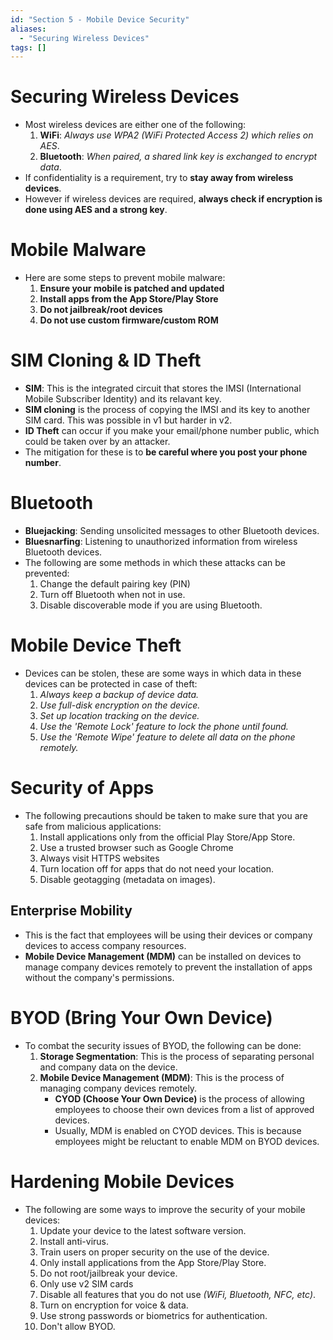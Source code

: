 ```yaml
---
id: "Section 5 - Mobile Device Security"
aliases:
  - "Securing Wireless Devices"
tags: []
---
```


# Securing Wireless Devices
+ Most wireless devices are either one of the following:
    1. **WiFi**: *Always use WPA2 (WiFi Protected Access 2) which relies on AES*.
    2. **Bluetooth**: *When paired, a shared link key is exchanged to encrypt data*.
+ If confidentiality is a requirement, try to **stay away from wireless devices**.
+ However if wireless devices are required, **always check if encryption is done using AES and a strong key**.

# Mobile Malware
+ Here are some steps to prevent mobile malware:
    1. **Ensure your mobile is patched and updated**
    2. **Install apps from the App Store/Play Store**
    3. **Do not jailbreak/root devices**
    4. **Do not use custom firmware/custom ROM**

# SIM Cloning & ID Theft
+ **SIM**: This is the integrated circuit that stores the IMSI (International Mobile Subscriber Identity) and its relavant key.
+ **SIM cloning** is the process of copying the IMSI and its key to another SIM card. This was possible in v1 but harder in v2.
+ **ID Theft** can occur if you make your email/phone number public, which could be taken over by an attacker.
+ The mitigation for these is to **be careful where you post your phone number**.

# Bluetooth
+ **Bluejacking**: Sending unsolicited messages to other Bluetooth devices.
+ **Bluesnarfing**: Listening to unauthorized information from wireless Bluetooth devices.
+ The following are some methods in which these attacks can be prevented:
    1. Change the default pairing key (PIN)
    2. Turn off Bluetooth when not in use.
    3. Disable discoverable mode if you are using Bluetooth.

# Mobile Device Theft
+ Devices can be stolen, these are some ways in which data in these devices can be protected in case of theft:
    1. *Always keep a backup of device data.*
    2. *Use full-disk encryption on the device.*
    3. *Set up location tracking on the device.*
    4. *Use the 'Remote Lock' feature to lock the phone until found.*
    5. *Use the 'Remote Wipe' feature to delete all data on the phone remotely.*

# Security of Apps
+ The following precautions should be taken to make sure that you are safe from malicious applications:
    1. Install applications only from the official Play Store/App Store.
    2. Use a trusted browser such as Google Chrome
    3. Always visit HTTPS websites
    4. Turn location off for apps that do not need your location.
    5. Disable geotagging (metadata on images).

## Enterprise Mobility
+ This is the fact that employees will be using their devices or company devices to access company resources.
+ **Mobile Device Management (MDM)** can be installed on devices to manage company devices remotely to prevent the installation of apps without the company's permissions.

# BYOD (Bring Your Own Device)
+ To combat the security issues of BYOD, the following can be done:
    1. **Storage Segmentation**: This is the process of separating personal and company data on the device.
    2. **Mobile Device Management (MDM)**: This is the process of managing company devices remotely.
        + **CYOD (Choose Your Own Device)** is the process of allowing employees to choose their own devices from a list of approved devices.
        + Usually, MDM is enabled on CYOD devices. This is because employees might be reluctant to enable MDM on BYOD devices.

# Hardening Mobile Devices
+ The following are some ways to improve the security of your mobile devices:
    1. Update your device to the latest software version.
    2. Install anti-virus.
    3. Train users on proper security on the use of the device.
    4. Only install applications from the App Store/Play Store.
    5. Do not root/jailbreak your device.
    6. Only use v2 SIM cards
    7. Disable all features that you do not use *(WiFi, Bluetooth, NFC, etc)*.
    8. Turn on encryption for voice & data.
    9. Use strong passwords or biometrics for authentication.
    10. Don't allow BYOD.
